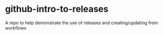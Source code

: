 # github-intro-to-releases
A repo to help demonstrate the use of releases and creating/updating from workflows
